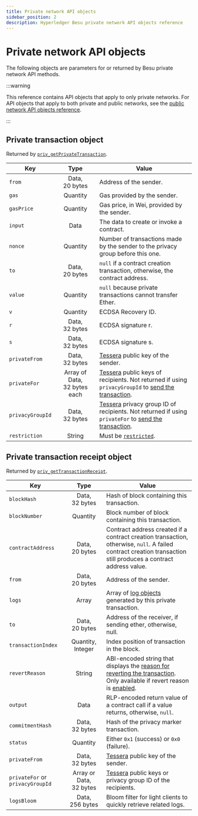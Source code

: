 ```yaml
---
title: Private network API objects
sidebar_position: 2
description: Hyperledger Besu private network API objects reference
---
```


# Private network API objects

The following objects are parameters for or returned by Besu private network API methods.

:::warning

This reference contains API objects that apply to only private networks. For API objects that apply to both private and public networks, see the [public network API objects reference](../../../public-networks/reference/api/objects.md).

:::

## Private transaction object

Returned by [`priv_getPrivateTransaction`](index.md#priv_getprivatetransaction).

| Key | Type | Value |
| --- | :-: | --- |
| `from` | Data, 20&nbsp;bytes | Address of the sender. |
| `gas` | Quantity | Gas provided by the sender. |
| `gasPrice` | Quantity | Gas price, in Wei, provided by the sender. |
| `input` | Data | The data to create or invoke a contract. |
| `nonce` | Quantity | Number of transactions made by the sender to the privacy group before this one. |
| `to` | Data, 20&nbsp;bytes | `null` if a contract creation transaction, otherwise, the contract address. |
| `value` | Quantity | `null` because private transactions cannot transfer Ether. |
| `v` | Quantity | ECDSA Recovery ID. |
| `r` | Data, 32&nbsp;bytes | ECDSA signature r. |
| `s` | Data, 32&nbsp;bytes | ECDSA signature s. |
| `privateFrom` | Data, 32&nbsp;bytes | [Tessera](https://docs.tessera.consensys.net/) public key of the sender. |
| `privateFor` | Array of Data, 32&nbsp;bytes each | [Tessera](https://docs.tessera.consensys.net/) public keys of recipients. Not returned if using `privacyGroupId` to [send the transaction](../../../private-networks/concepts/privacy/privacy-groups.md#privacy-types). |
| `privacyGroupId` | Data, 32&nbsp;bytes | [Tessera](https://docs.tessera.consensys.net/) privacy group ID of recipients. Not returned if using `privateFor` to [send the transaction](../../../private-networks/concepts/privacy/privacy-groups.md#privacy-types). |
| `restriction` | String | Must be [`restricted`](../../../private-networks/concepts/privacy/private-transactions/index.md). |

## Private transaction receipt object

Returned by [`priv_getTransactionReceipt`](index.md#priv_gettransactionreceipt).

| Key | Type | Value |
| --- | :-: | --- |
| `blockHash` | Data, 32&nbsp;bytes | Hash of block containing this transaction. |
| `blockNumber` | Quantity | Block number of block containing this transaction. |
| `contractAddress` | Data, 20&nbsp;bytes | Contract address created if a contract creation transaction, otherwise, `null`. A failed contract creation transaction still produces a contract address value. |
| `from` | Data, 20&nbsp;bytes | Address of the sender. |
| `logs` | Array | Array of [log objects](../../../public-networks/reference/api/objects.md#log-object) generated by this private transaction. |
| `to` | Data, 20&nbsp;bytes | Address of the receiver, if sending ether, otherwise, null. |
| `transactionIndex` | Quantity, Integer | Index position of transaction in the block. |
| `revertReason` | String | ABI-encoded string that displays the [reason for reverting the transaction](../../../private-networks/how-to/send-transactions/revert-reason.md). Only available if revert reason is [enabled](../cli/options.md#revert-reason-enabled). |
| `output` | Data | RLP-encoded return value of a contract call if a value returns, otherwise, `null`. |
| `commitmentHash` | Data, 32&nbsp;bytes | Hash of the privacy marker transaction. |
| `status` | Quantity | Either `0x1` (success) or `0x0` (failure). |
| `privateFrom` | Data, 32&nbsp;bytes | [Tessera](https://docs.tessera.consensys.net/) public key of the sender. |
| `privateFor` or `privacyGroupId` | Array or Data, 32&nbsp;bytes | [Tessera](https://docs.tessera.consensys.net/) public keys or privacy group ID of the recipients. |
| `logsBloom` | Data, 256&nbsp;bytes | Bloom filter for light clients to quickly retrieve related logs. |
